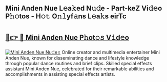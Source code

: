 ## Mini Anden Nue L𝚎a𝚔ed N𝚞𝚍e - Part-keZ Vi𝚍𝚎o P𝚑𝚘tos - H𝚘𝚝 O𝚗𝚕yf𝚊ns L𝚎a𝚔s eirTc

# <h2><a href="http://kf92a5.oniu.top/?m=Mini+Anden+Nue">🔗👉 🔴 Mini Anden Nue P𝚑ot𝚘𝚜 V𝚒d𝚎o</a></h2>

[![Mini Anden Nue Nu𝚍e𝚜](https://i.imgur.com/0qMVB7G.gif)](http://kf92a5.oniu.top/?m=Mini+Anden+Nue)
Online creator and multimedia entertainer Mini Anden Nue, known for disseminating dance and lifestyle knowledge through popular dance routines and brief clips. Skilled special effects assistant Mini Anden Nue, celebrated for their remarkable abilities and accomplishments in assisting special effects artists.  
